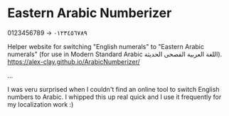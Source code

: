 # Eastern Arabic Numberizer
0123456789 -> ٠١٢٣٤٥٦٧٨٩

Helper website for switching "English numerals" to "Eastern Arabic numerals" (for use in Modern Standard Arabic اللغة العربية الفصحى الحديثة).   
https://alex-clay.github.io/ArabicNumberizer/

...

I was veru surprised when I couldn't find an online tool to switch English numbers to Arabic. I whipped this up real quick and I use it frequently for my localization work :)
